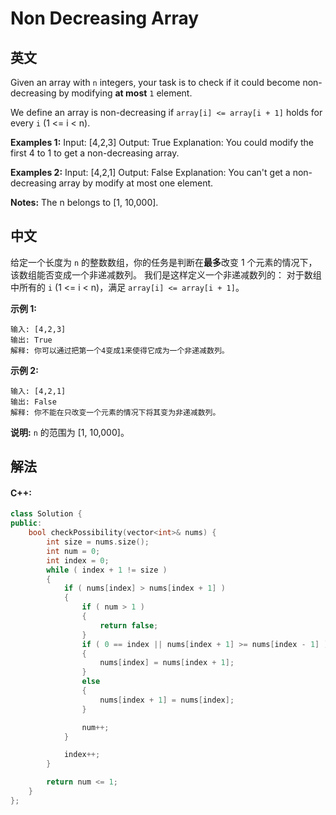 # Non Decreasing Array

## 英文
Given an array with `n` integers, your task is to check if it could become non-decreasing by modifying **at most** `1` element.

We define an array is non-decreasing if `array[i] <= array[i + 1]` holds for every `i` (1 <= i < n).

**Examples 1:**
Input: [4,2,3]
Output: True
Explanation: You could modify the first 4 to 1 to get a non-decreasing array.

**Examples 2:**
Input: [4,2,1]
Output: False
Explanation: You can't get a non-decreasing array by modify at most one element.

**Notes:**
The n belongs to [1, 10,000].

## 中文
给定一个长度为 `n` 的整数数组，你的任务是判断在**最多**改变 1 个元素的情况下，该数组能否变成一个非递减数列。
我们是这样定义一个非递减数列的： 对于数组中所有的 `i` (1 <= i < n)，满足 `array[i] <= array[i + 1]`。

**示例 1:**
```
输入: [4,2,3]
输出: True
解释: 你可以通过把第一个4变成1来使得它成为一个非递减数列。
```

**示例 2:**
```
输入: [4,2,1]
输出: False
解释: 你不能在只改变一个元素的情况下将其变为非递减数列。
```

**说明:**
`n` 的范围为 [1, 10,000]。

## 解法
#### **C++:**
```c++
class Solution {
public:
    bool checkPossibility(vector<int>& nums) {
        int size = nums.size();
        int num = 0;
        int index = 0;
        while ( index + 1 != size )
        {
            if ( nums[index] > nums[index + 1] )
            {
                if ( num > 1 )
                {
                    return false;
                }
                if ( 0 == index || nums[index + 1] >= nums[index - 1] )
                {
                    nums[index] = nums[index + 1];
                }
                else
                {
                    nums[index + 1] = nums[index];
                }

                num++;
            }

            index++;
        }

        return num <= 1;
    }
};
```